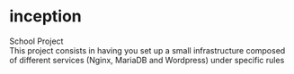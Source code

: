 # inception
School Project\
This project consists in having you set up a small infrastructure composed of different services (Nginx, MariaDB and Wordpress) under specific rules
